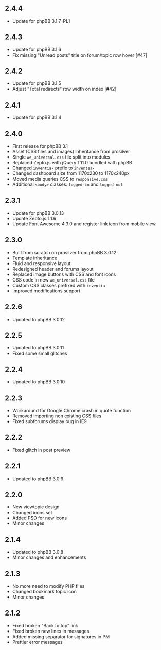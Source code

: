 2.4.4
-----

- Update for phpBB 3.1.7-PL1


2.4.3
-----

- Update for phpBB 3.1.6
- Fix missing "Unread posts" title on forum/topic row hover [#47]


2.4.2
-----

- Update for phpBB 3.1.5
- Adjust "Total redirects" row width on index [#42]


2.4.1
-----

- Update for phpBB 3.1.4


2.4.0
-----

- First release for phpBB 3.1
- Asset (CSS files and images) inheritance from prosilver
- Single `we_universal.css` file split into modules
- Replaced Zepto.js with jQuery 1.11.0 bundled with phpBB
- Changed `inventia-` prefix to `inventea-`
- Changed dashboard size from 1170x230 to 1170x240px
- Moved media queries CSS to `responsive.css`
- Additional `<body>` classes: `logged-in` and `logged-out`


2.3.1
-----

- Update for phpBB 3.0.13
- Update Zepto.js 1.1.6
- Update Font Awesome 4.3.0 and register link icon from mobile view


2.3.0
-----

- Built from scratch on prosilver from phpBB 3.0.12
- Template inheritance
- Fluid and responsive layout
- Redesigned header and forums layout
- Replaced image buttons with CSS and font icons
- CSS code in new `we_universal.css` file
- Custom CSS classes prefixed with `inventia-`
- Improved modifications support


2.2.6
-----

- Updated to phpBB 3.0.12


2.2.5
-----

- Updated to phpBB 3.0.11
- Fixed some small glitches


2.2.4
-----

- Updated to phpBB 3.0.10


2.2.3
-----

- Workaround for Google Chrome crash in quote function
- Removed importing non existing CSS files
- Fixed subforums display bug in IE9


2.2.2
-----

- Fixed glitch in post preview


2.2.1
-----

- Updated to phpBB 3.0.9


2.2.0
-----

- New viewtopic design
- Changed icons set
- Added PSD for new icons
- Minor changes


2.1.4
-----

- Updated to phpBB 3.0.8
- Minor changes and enhancements


2.1.3
-----

- No more need to modify PHP files
- Changed bookmark topic icon
- Minor changes


2.1.2
-----

- Fixed broken "Back to top" link
- Fixed broken new lines in messages
- Added missing separator for signatures in PM
- Prettier error messages
